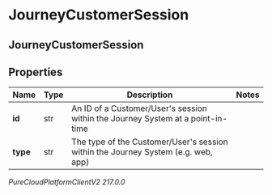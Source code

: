 # JourneyCustomerSession

## JourneyCustomerSession

## Properties

|Name | Type | Description | Notes|
|------------ | ------------- | ------------- | -------------|
| **id** | str | An ID of a Customer/User&#39;s session within the Journey System at a point-in-time | |
| **type** | str | The type of the Customer/User&#39;s session within the Journey System (e.g. web, app) | |



_PureCloudPlatformClientV2 217.0.0_
